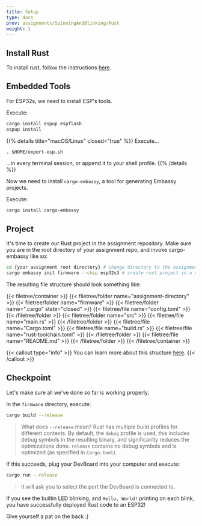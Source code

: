 ```yaml
---
title: Setup
type: docs
prev: assignments/SpinningAndBlinking/Rust
weight: 1
---
```


## Install Rust

To install rust, follow the instructions [here](https://www.rust-lang.org/tools/install).

## Embedded Tools

For ESP32s, we need to install ESP's tools.

Execute:

```sh
cargo install espup espflash
espup install
```

{{% details title="macOS/Linux" closed="true" %}}
  Execute...

  ```
  . $HOME/export-esp.sh
  ```

  ...in every terminal session, or append it to your shell profile.
{{% /details %}}

Now we need to install `cargo-embassy`, a tool for generating Embassy projects.

Execute:

```sh
cargo install cargo-embassy
```

## Project

It's time to create our Rust project in the assignment repository. Make sure you are in the
root directory of your assignment repo, and invoke cargo-embassy like so:

```sh
cd {your assignment root directory} # change directory to the assignment repo
cargo embassy init firmware --chip esp32s3 # create rust project in a subdirectory named "firmware"
```

The resulting file structure should look something like:

{{< filetree/container >}}
  {{< filetree/folder name="assignment-directory" >}}
    {{< filetree/folder name="firmware" >}}
      {{< filetree/folder name=".cargo" state="closed" >}}
          {{< filetree/file name="config.toml" >}}
      {{< /filetree/folder >}}
      {{< filetree/folder name="src" >}}
        {{< filetree/file name="main.rs" >}}
      {{< /filetree/folder >}}
        {{< filetree/file name="Cargo.toml" >}}
        {{< filetree/file name="build.rs" >}}
        {{< filetree/file name="rust-toolchain.toml" >}}
    {{< /filetree/folder >}}
    {{< filetree/file name="README.md" >}}
  {{< /filetree/folder >}}
{{< /filetree/container >}}

{{< callout type="info" >}}
  You can learn more about this structure [here](https://embassy.dev/book/#_project_structure).
{{< /callout >}}

## Checkpoint

Let's make sure all we've done so far is working properly.

In the `firmware` directory, execute:

```sh
cargo build --release
```

> What does `--release` mean? Rust has multiple build profiles for different contexts.
> By default, the `debug` profile is used, this includes debug symbols in the resulting
> binary, and significantly reduces the optimizations done. `release` contains no debug
symbols and is optimized (as specified in `Cargo.toml`).

If this succeeds, plug your DevBoard into your computer and execute:

```sh
cargo run --release
```

> It will ask you to select the port the DevBoard is connected to.

If you see the builtin LED blinking, and `Hello, World!` printing on each blink, you have
successfully deployed Rust code to an ESP32!

Give yourself a pat on the back :)
